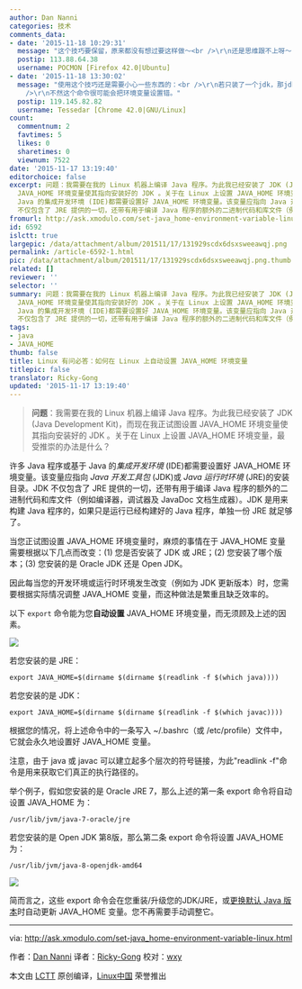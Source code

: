```yaml
---
author: Dan Nanni
categories: 技术
comments_data:
- date: '2015-11-18 10:29:31'
  message: "这个技巧要保留，原来都没有想过要这样做～<br />\r\n还是思维跟不上呀～"
  postip: 113.88.64.38
  username: POCMON [Firefox 42.0|Ubuntu]
- date: '2015-11-18 13:30:02'
  message: "使用这个技巧还是需要小心一些东西的：<br />\r\n若只装了一个jdk，那jdk需要安装在bash可以自动找到的位置；<br />\r\n如果装了多个，那就要管理好环境变量，或者设置好update-alternatives。<br
    />\r\n不然这个命令很可能会把环境变量设置错。"
  postip: 119.145.82.82
  username: Tessedar [Chrome 42.0|GNU/Linux]
count:
  commentnum: 2
  favtimes: 5
  likes: 0
  sharetimes: 0
  viewnum: 7522
date: '2015-11-17 13:19:40'
editorchoice: false
excerpt: 问题：我需要在我的 Linux 机器上编译 Java 程序。为此我已经安装了 JDK (Java Development Kit)，而现在我正试图设置
  JAVA_HOME 环境变量使其指向安装好的 JDK 。关于在 Linux 上设置 JAVA_HOME 环境变量，最受推崇的办法是什么？  许多 Java 程序或基于
  Java 的集成开发环境 (IDE)都需要设置好 JAVA_HOME 环境变量。该变量应指向 Java 开发工具包 (JDK)或 Java 运行时环境 (JRE)的安装目录。JDK
  不仅包含了 JRE 提供的一切，还带有用于编译 Java 程序的额外的二进制代码和库文件（例如编译器，调试器及 JavaDoc 文档生成器）。JDK 是用
fromurl: http://ask.xmodulo.com/set-java_home-environment-variable-linux.html
id: 6592
islctt: true
largepic: /data/attachment/album/201511/17/131929scdx6dsxsweeawqj.png
permalink: /article-6592-1.html
pic: /data/attachment/album/201511/17/131929scdx6dsxsweeawqj.png.thumb.jpg
related: []
reviewer: ''
selector: ''
summary: 问题：我需要在我的 Linux 机器上编译 Java 程序。为此我已经安装了 JDK (Java Development Kit)，而现在我正试图设置
  JAVA_HOME 环境变量使其指向安装好的 JDK 。关于在 Linux 上设置 JAVA_HOME 环境变量，最受推崇的办法是什么？  许多 Java 程序或基于
  Java 的集成开发环境 (IDE)都需要设置好 JAVA_HOME 环境变量。该变量应指向 Java 开发工具包 (JDK)或 Java 运行时环境 (JRE)的安装目录。JDK
  不仅包含了 JRE 提供的一切，还带有用于编译 Java 程序的额外的二进制代码和库文件（例如编译器，调试器及 JavaDoc 文档生成器）。JDK 是用
tags:
- java
- JAVA_HOME
thumb: false
title: Linux 有问必答：如何在 Linux 上自动设置 JAVA_HOME 环境变量
titlepic: false
translator: Ricky-Gong
updated: '2015-11-17 13:19:40'
---
```



> 
> **问题**：我需要在我的 Linux 机器上编译 Java 程序。为此我已经安装了 JDK (Java Development Kit)，而现在我正试图设置 JAVA\_HOME 环境变量使其指向安装好的 JDK 。关于在 Linux 上设置 JAVA\_HOME 环境变量，最受推崇的办法是什么？
> 
> 
> 


许多 Java 程序或基于 Java 的*集成开发环境* (IDE)都需要设置好 JAVA\_HOME 环境变量。该变量应指向 *Java 开发工具包* (JDK)或 *Java 运行时环境* (JRE)的安装目录。JDK 不仅包含了 JRE 提供的一切，还带有用于编译 Java 程序的额外的二进制代码和库文件（例如编译器，调试器及 JavaDoc 文档生成器）。JDK 是用来构建 Java 程序的，如果只是运行已经构建好的 Java 程序，单独一份 JRE 就足够了。


当您正试图设置 JAVA\_HOME 环境变量时，麻烦的事情在于 JAVA\_HOME 变量需要根据以下几点而改变：(1) 您是否安装了 JDK 或 JRE；(2) 您安装了哪个版本；(3) 您安装的是 Oracle JDK 还是 Open JDK。


因此每当您的开发环境或运行时环境发生改变（例如为 JDK 更新版本）时，您需要根据实际情况调整 JAVA\_HOME 变量，而这种做法是繁重且缺乏效率的。


以下 `export` 命令能为您**自动设置** JAVA\_HOME 环境变量，而无须顾及上述的因素。


![](/data/attachment/album/201511/17/131929scdx6dsxsweeawqj.png)


若您安装的是 JRE：



```
export JAVA_HOME=$(dirname $(dirname $(readlink -f $(which java))))

```

若您安装的是 JDK：



```
export JAVA_HOME=$(dirname $(dirname $(readlink -f $(which javac))))

```

根据您的情况，将上述命令中的一条写入 ~/.bashrc（或 /etc/profile）文件中，它就会永久地设置好 JAVA\_HOME 变量。


注意，由于 java 或 javac 可以建立起多个层次的符号链接，为此"readlink -f"命令是用来获取它们真正的执行路径的。


举个例子，假如您安装的是 Oracle JRE 7，那么上述的第一条 export 命令将自动设置 JAVA\_HOME 为：



```
/usr/lib/jvm/java-7-oracle/jre

```

若您安装的是 Open JDK 第8版，那么第二条 export 命令将设置 JAVA\_HOME 为：



```
/usr/lib/jvm/java-8-openjdk-amd64

```

![](/data/attachment/album/201511/17/131941nki1kf7gv9g5nkcg.jpg)


简而言之，这些 export 命令会在您重装/升级您的JDK/JRE，或[更换默认 Java 版本](http://ask.xmodulo.com/change-default-java-version-linux.html)时自动更新 JAVA\_HOME 变量。您不再需要手动调整它。




---


via: <http://ask.xmodulo.com/set-java_home-environment-variable-linux.html>


作者：[Dan Nanni](http://ask.xmodulo.com/author/nanni) 译者：[Ricky-Gong](https://github.com/Ricky-Gong) 校对：[wxy](https://github.com/wxy)


本文由 [LCTT](https://github.com/LCTT/TranslateProject) 原创编译，[Linux中国](https://linux.cn/) 荣誉推出